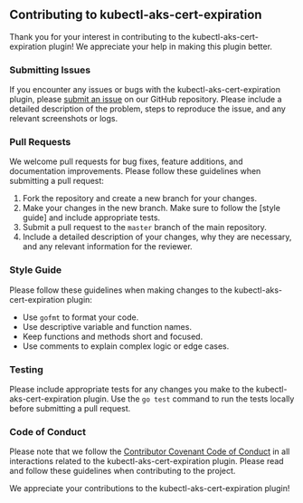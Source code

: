 ## Contributing to kubectl-aks-cert-expiration

Thank you for your interest in contributing to the kubectl-aks-cert-expiration plugin! We appreciate your help in making this plugin better.
### Submitting Issues

If you encounter any issues or bugs with the kubectl-aks-cert-expiration plugin, please [submit an issue](https://github.com/marcocristofolini/kubectl-aks-cert-expiration/issues/new)  on our GitHub repository. Please include a detailed description of the problem, steps to reproduce the issue, and any relevant screenshots or logs.

### Pull Requests

We welcome pull requests for bug fixes, feature additions, and documentation improvements. Please follow these guidelines when submitting a pull request:
1. Fork the repository and create a new branch for your changes. 
2. Make your changes in the new branch. Make sure to follow the [style guide] and include appropriate tests. 
3. Submit a pull request to the `master` branch of the main repository.
4. Include a detailed description of your changes, why they are necessary, and any relevant information for the reviewer.

### Style Guide

Please follow these guidelines when making changes to the kubectl-aks-cert-expiration plugin: 
- Use `gofmt` to format your code.
- Use descriptive variable and function names.
- Keep functions and methods short and focused.
- Use comments to explain complex logic or edge cases.

### Testing

Please include appropriate tests for any changes you make to the kubectl-aks-cert-expiration plugin. Use the `go test` command to run the tests locally before submitting a pull request.

### Code of Conduct

Please note that we follow the [Contributor Covenant Code of Conduct](https://github.com/marcocristofolini/kubectl-aks-cert-expiration/blob/main/CODE_OF_CONDUCT.md)  in all interactions related to the kubectl-aks-cert-expiration plugin. Please read and follow these guidelines when contributing to the project.

We appreciate your contributions to the kubectl-aks-cert-expiration plugin!

